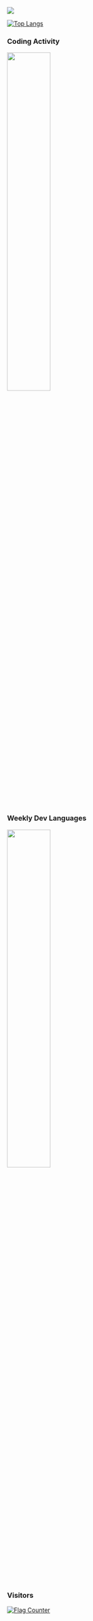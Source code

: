 <!--
**zcmk123/zcmk123** is a ✨ _special_ ✨ repository because its `README.md` (this file) appears on your GitHub profile.

Here are some ideas to get you started:

- 🔭 I’m currently working on ...
- 🌱 I’m currently learning ...
- 👯 I’m looking to collaborate on ...
- 🤔 I’m looking for help with ...
- 💬 Ask me about ...
- 📫 How to reach me: ...
- 😄 Pronouns: ...
- ⚡ Fun fact: ...
-->
<img src="https://wakatime.com/badge/user/1450589c-3994-4f43-8c80-2d22fa249802.svg" />

<!-- ### Wakatime Stats -->
<!-- ![DoubleBird's wakatime stats](https://github-readme-stats-zcmk123.vercel.app/api/wakatime?username=DoubleBird&theme=blueberry) -->
[![Top Langs](https://github-readme-stats-zcmk123.vercel.app/api/top-langs/?username=zcmk123)](https://github.com/zcmk123)

### Coding Activity
<img src="https://wakatime.com/share/@DoubleBird/db0ab3b4-bff2-4342-a8f6-194d366b7398.svg" width=45% />

### Weekly Dev Languages
<img src="https://wakatime.com/share/@DoubleBird/ccb7fd79-425e-4040-8e09-b63cd42f1fb4.svg" width=45% />

### Visitors
<a href="https://info.flagcounter.com/N5vW"><img src="https://s11.flagcounter.com/count2/N5vW/bg_FFFFFF/txt_000000/border_CCCCCC/columns_4/maxflags_12/viewers_0/labels_1/pageviews_1/flags_0/percent_0/" alt="Flag Counter" border="0"></a>
